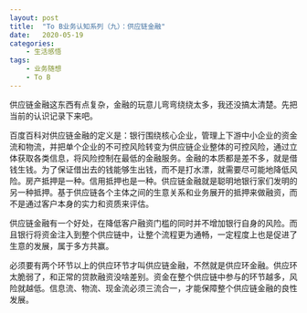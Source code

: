 ```yaml
---
layout: post
title:  "To B业务认知系列（九）：供应链金融"
date:   2020-05-19
categories:
    - 生活感悟
tags:
    - 业务随想
    - To B
---
```


供应链金融这东西有点复杂，金融的玩意儿弯弯绕绕太多，我还没搞太清楚。先把当前的认识记录下来吧。  

百度百科对供应链金融的定义是：银行围绕核心企业，管理上下游中小企业的资金流和物流，并把单个企业的不可控风险转变为供应链企业整体的可控风险，通过立体获取各类信息，将风险控制在最低的金融服务。金融的本质都是差不多，就是借钱生钱。为了保证借出去的钱能够生出钱，而不是打水漂，就需要尽可能地降低风险。房产抵押是一种。信用抵押也是一种。供应链金融就是聪明地银行家们发明的另一种抵押。基于供应链各个主体之间的生意关系和业务展开的抵押来做融资，而不是通过客户本身的实力和资质来评估。  

供应链金融有一个好处，在降低客户融资门槛的同时并不增加银行自身的风险。而且银行将资金注入到整个供应链中，让整个流程更为通畅，一定程度上也是促进了生意的发展，属于多方共赢。  

必须要有两个环节以上的供应环节才叫供应链金融，不然就是供应环金融。供应环太脆弱了，和正常的贷款融资没啥差别。资金在整个供应链中参与的环节越多，风险就越低。信息流、物流、现金流必须三流合一，才能保障整个供应链金融的良性发展。
